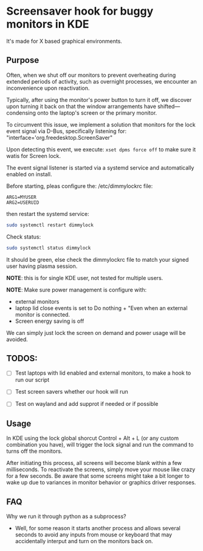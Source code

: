 # Screensaver hook for buggy monitors in KDE

It's made for X based graphical environments.

## Purpose


Often, when we shut off our monitors to prevent overheating during extended periods of activity, such as overnight processes, we encounter an inconvenience upon reactivation.

Typically, after using the monitor's power button to turn it off, we discover upon turning it back on that the window arrangements have shifted—condensing onto the laptop's screen or the primary monitor.

To circumvent this issue, we implement a solution that monitors for the lock event signal via D-Bus, specifically listening for:
"interface='org.freedesktop.ScreenSaver"

Upon detecting this event, we execute: ```xset dpms force off``` to make sure it watis for Screen lock.

The event signal listener is started via a systemd service and automatically enabled on install.

Before starting, pleas configure the:
/etc/dimmylockrc file:
```
ARG1=MYUSER
ARG2=USERUID
```

then restart the systemd service:

```bash
sudo systemctl restart dimmylock
```

Check status:

```bash
sudo systemctl status dimmylock
```

It should be green, else check the dimmylockrc file to match your signed user having plasma session.

**NOTE**: this is for single KDE user, not tested for multiple users.

**NOTE**: Make sure power management is configure with:
- external monitors
- laptop lid close events is set to Do nothing + "Even when an external monitor is connected.
- Screen energy saving is off

We can simply just lock the screen on demand and power usage will be avoided.

## TODOS:

- [ ] Test laptops with lid enabled and external monitors, to make a hook to run our script
- [ ] Test screen savers whether our hook will run
- [ ] Test on wayland and add supprot if needed or if possible


## Usage

In KDE using the lock global shorcut Control + Alt + L (or any custom combination you have), will trigger the lock signal and run the command to turns off the monitors.

After initiating this process, all screens will become blank within a few milliseconds. To reactivate the screens, simply move your mouse like crazy for a few seconds.
Be aware that some screens might take a bit longer to wake up due to variances in monitor behavior or graphics driver responses.

## FAQ

Why we run it through python as a subprocess?
- Well, for some reason it starts another process and allows several seconds to avoid any inputs from mouse or keyboard that may accidentally interput and turn on the monitors back on.
